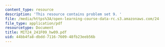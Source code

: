 ```yaml
---
content_type: resource
description: 'This resource contains problem set 9. '
file: /media/https%3A/open-learning-course-data-rc.s3.amazonaws.com/24-241-logic-i-fall-2009/44bb4fa8dbdd7116760948fb23eeb56b_MIT24_241F09_hw09.pdf
file_type: application/pdf
resourcetype: Document
title: MIT24_241F09_hw09.pdf
uid: 44bb4fa8-dbdd-7116-7609-48fb23eeb56b
---
```

